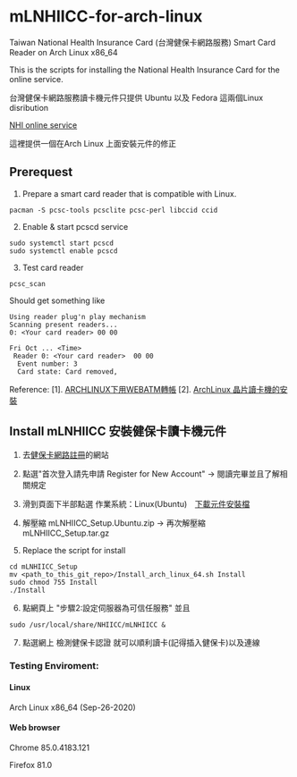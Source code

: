 # mLNHIICC-for-arch-linux
Taiwan National Health Insurance Card (台灣健保卡網路服務) Smart Card Reader on Arch Linux x86_64

This is the scripts for installing the National Health Insurance Card for the online service. 

台灣健保卡網路服務讀卡機元件只提供 Ubuntu 以及 Fedora 這兩個Linux disribution

[NHI online service](https://cloudicweb.nhi.gov.tw/cloudic/system/mlogin.aspx)

這裡提供一個在Arch Linux 上面安裝元件的修正

## Prerequest 

1. Prepare a smart card reader that is compatible with Linux. 

``` 
pacman -S pcsc-tools pcsclite pcsc-perl libccid ccid 
```

2. Enable & start pcscd service

```
sudo systemctl start pcscd
sudo systemctl enable pcscd
```

3. Test card reader

```
pcsc_scan
```

Should get something like 

```
Using reader plug'n play mechanism
Scanning present readers...
0: <Your card reader> 00 00
 
Fri Oct ... <Time>
 Reader 0: <Your card reader>  00 00
  Event number: 3
  Card state: Card removed, 
```

Reference:
[1]. [ARCHLINUX下用WEBATM轉帳](http://dd-han.tw/2016/archlinux-webatm)
[2]. [ArchLinux 晶片讀卡機的安裝](https://w2b2.blogspot.com/2012/06/archlinux.html)


## Install mLNHIICC 安裝健保卡讀卡機元件

1. 去[健保卡網路註冊](https://cloudicweb.nhi.gov.tw/cloudic/system/mlogin.aspx)的網站 

2. 點選"首次登入請先申請 Register for New Account" -> 閱讀完畢並且了解相關規定 

3. 滑到頁面下半部點選 作業系統：Linux(Ubuntu)　[下載元件安裝檔](https://cloudicweb.nhi.gov.tw/cloudic/system/SMC/mLNHIICC_Setup.Ubuntu.zip)


4. 解壓縮 mLNHIICC_Setup.Ubuntu.zip -> 再次解壓縮 mLNHIICC_Setup.tar.gz

5. Replace the script for install
``` 
cd mLNHIICC_Setup
mv <path_to_this_git_repo>/Install_arch_linux_64.sh Install
sudo chmod 755 Install
./Install
``` 

6. 點網頁上 "步驟2:設定伺服器為可信任服務"
並且
```
sudo /usr/local/share/NHIICC/mLNHIICC &
```
7. 點選網上 檢測健保卡認證 就可以順利讀卡(記得插入健保卡)以及連線

### Testing Enviroment:

#### Linux
Arch Linux x86_64 (Sep-26-2020)

#### Web browser
Chrome 85.0.4183.121

Firefox 81.0






















